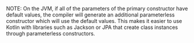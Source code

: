 NOTE: On the JVM, if all of the parameters of the primary constructor have default values, the compiler will generate an additional parameterless constructor which will use the default values. This makes it easier to use Kotlin with libraries such as Jackson or JPA that create class instances through parameterless constructors.